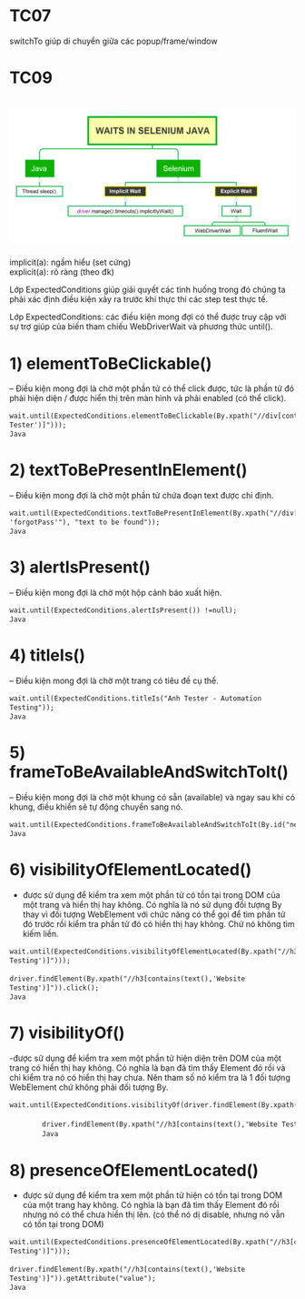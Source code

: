 # TC07

switchTo giúp di chuyển giữa các popup/frame/window

# TC09

# ![img.png](img.png)

implicit(a): ngầm hiểu (set cứng)    
explicit(a): rõ ràng (theo đk)

Lớp ExpectedConditions giúp giải quyết các tình huống trong đó chúng ta phải xác định điều kiện xảy ra trước khi thực
thi các step test thực tế.

Lớp ExpectedConditions: các điều kiện mong đợi có thể được truy cập với sự trợ giúp của biến tham chiếu WebDriverWait và
phương thức until().

# 1) elementToBeClickable()

– Điều kiện mong đợi là chờ một phần tử có thể click được, tức là phần tử đó phải hiện diện / được hiển thị trên màn
hình và phải enabled (có thể click).

```
wait.until(ExpectedConditions.elementToBeClickable(By.xpath("//div[contains(text(),'Anh Tester')]")));
Java
```

# 2) textToBePresentInElement()

– Điều kiện mong đợi là chờ một phần tử chứa đoạn text được chỉ định.

```
wait.until(ExpectedConditions.textToBePresentInElement(By.xpath("//div[@id= 'forgotPass'"), "text to be found"));
Java
```

# 3) alertIsPresent()

– Điều kiện mong đợi là chờ một hộp cảnh báo xuất hiện.

```
wait.until(ExpectedConditions.alertIsPresent()) !=null);
Java
```

# 4) titleIs()

– Điều kiện mong đợi là chờ một trang có tiêu đề cụ thể.

```
wait.until(ExpectedConditions.titleIs("Anh Tester - Automation Testing"));
Java
```

# 5) frameToBeAvailableAndSwitchToIt()

– Điều kiện mong đợi là chờ một khung có sẵn (available) và ngay sau khi có khung, điều khiển sẽ tự động chuyển sang nó.

```
wait.until(ExpectedConditions.frameToBeAvailableAndSwitchToIt(By.id("newframe")));
Java
```

# 6) visibilityOfElementLocated()

- được sử dụng để kiểm tra xem một phần tử có tồn tại trong DOM của một trang và hiển thị hay không. Có nghĩa là nó sử
  dụng đối tượng By thay vì đối tượng WebElement với chức năng có thể gọi để tìm phần tử đó trước rồi kiểm tra phần tử
  đó có hiển thị hay không. Chứ nó không tìm kiếm liền.

```
wait.until(ExpectedConditions.visibilityOfElementLocated(By.xpath("//h3[contains(text(),'Website Testing')]")));

driver.findElement(By.xpath("//h3[contains(text(),'Website Testing')]")).click();
Java
```

# 7) visibilityOf()

-được sử dụng để kiểm tra xem một phần tử hiện diện trên DOM của một trang có hiển thị hay không. Có nghĩa là bạn đã tìm
thấy Element đó rồi và chỉ kiểm tra nó có hiển thị hay chưa. Nên tham số nó kiểm tra là 1 đối tượng WebElement chứ không
phải đối tượng By.

```dtd
wait.until(ExpectedConditions.visibilityOf(driver.findElement(By.xpath("//h3[contains(text(),'Website Testing')]"))));

        driver.findElement(By.xpath("//h3[contains(text(),'Website Testing')]")).click();
        Java
```

# 8) presenceOfElementLocated()

- được sử dụng để kiểm tra xem một phần tử hiện có tồn tại trong DOM của một trang hay không. Có nghĩa là bạn đã tìm
  thấy Element đó rồi nhưng nó có thể chưa hiển thị lên. (có thể nó dị disable, nhưng nó vẫn có tồn tại trong DOM)

```
wait.until(ExpectedConditions.presenceOfElementLocated(By.xpath("//h3[contains(text(),'Website Testing')]")));

driver.findElement(By.xpath("//h3[contains(text(),'Website Testing')]")).getAttribute("value");
Java
```